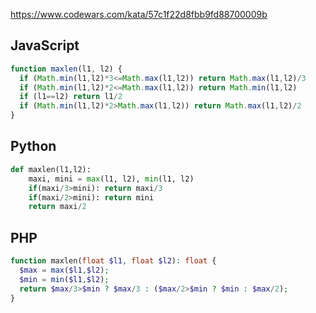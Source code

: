 https://www.codewars.com/kata/57c1f22d8fbb9fd88700009b

## JavaScript
```js
function maxlen(l1, l2) {
  if (Math.min(l1,l2)*3<=Math.max(l1,l2)) return Math.max(l1,l2)/3
  if (Math.min(l1,l2)*2<=Math.max(l1,l2)) return Math.min(l1,l2)
  if (l1==l2) return l1/2
  if (Math.min(l1,l2)*2>Math.max(l1,l2)) return Math.max(l1,l2)/2
}
```

## Python
```python
def maxlen(l1,l2):
    maxi, mini = max(l1, l2), min(l1, l2)
    if(maxi/3>mini): return maxi/3
    if(maxi/2>mini): return mini
    return maxi/2
```

## PHP
```php
function maxlen(float $l1, float $l2): float {
  $max = max($l1,$l2);
  $min = min($l1,$l2);
  return $max/3>$min ? $max/3 : ($max/2>$min ? $min : $max/2);
}
```
